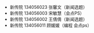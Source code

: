 - 新传院 134056023  张馨文（新闻选题）
- 新传院 134056003  宋敏慧（会点PS）
- 新传院 134056002  王倩倩（新闻选题）
- 新传院 134056011  顾媛媛（编程 会点ps）













